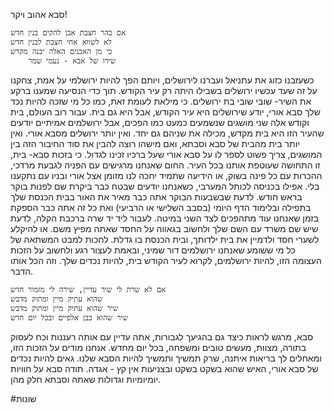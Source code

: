
סבא אהוב ויקר!

	אם בהר חצבת אבן להקים בנין חדש    
	לא לשווא אחי חצבת לבנין חדש  
	כי מן האבנים האלה יבנה מקדש  
		שירו של אבא - נעמי שמר


כשעזבנו כזוג את עתניאל ועברנו לירושלים, ויותם הפך להיות ירושלמי על אמת, צחקנו על זה שעד עכשיו ירושלים בשבילו היתה רק עיר הקודש. תוך כדי הנסיעה שמענו ברקע את השיר- שובי שובי בת ירושלים.
כי מילאת לעומת זאת, כמו כל מי שזכה להיות נכד שלך סבא אורי, יודע שירושלים היא עיר הקודש, אבל היא גם בית.
עבור רוב העולם, בית וקודש אלה שני מושגים שנשמעים כמעט כמו הפכים, אבל ירושלמים אמיתיים יודעים שהעיר הזו היא בית מקדש, מכילה את שניהם גם יחד.
ואין יותר ירושלים מסבא אורי. ואין יותר בית מהבית של סבא וסבתא, ואם מישהו רוצה להבין את סוד החיבור הזה בין המושגים, צריך פשוט לספר לו על סבא אורי שעל ברכיו זכינו לגדול. כי בזכות סבא- בית, זו התחושה שעוטפת אותנו בכל העיר.
החום שאנחנו מרגישים עם הפניה לגבעת מרדכי, ההכרות עם כל פינה בשוק, או הידיעה שתמיד יחכה לנו מזומן אצל אורי ובניו עם נתקענו בלי. אפילו בכניסה לכותל המערבי, כשאנחנו יודעים שבטח כבר ביקרת שם לפנות בוקר בראש חודש. לדעת שבשבעות הבוקר אתה כבר מאיר את האור בבית הכנסת שלך בתפילה ובלימוד הדף היומי (בסבב השלישי או הרביעי) ואת כל זה אתה כבר הספקת בזמן שאנחנו עוד מתהפכים לצד השני במיטה.
לעבור ליד יד שרה ברכבת הקלה, לדעת שיש שם משרד עם השם שלך ולחשוב בגאווה על החסד שאתה מפיץ משם. או להיקלע לשערי חסד ולדמיין את בית ילדותך, ובית הכנסת בו גדלת.
לחכות למבט המשתאה של כל מי ששומע שאנחנו ירושלמים דור שמיני, ובאמת לעצור רגע ולחשוב על הזכות העצומה הזו, להיות ירושלמים, לקרוא לעיר הקודש בית, להיות נכדים שלך. וזה הכל אותו הדבר.

	אם לא שרת לי שיר עדיין, שירה לי מזמור חדש  
	שהוא עתיק מיין ומתוק מדבש  
	שיר שהוא עתיק מיין ומתוק מדבש  
	שיר שהוא כבן אלפיים ובכל יום חדש 

סבא, מרגש לראות כיצד גם בהגיעך לגבורות, אתה עדיין עם אותה רעננות וכח לעסוק בתורה, מצוות, מעשים טובים ומשפחה, בכל יום מחדש.
אנחנו מודים על הזכות הזו, ומאחלים לך בריאות איתנה, שרק תמשיך ותמשיך להיות הסבא שלנו.
גאים להיות נכדים של סבא אורי, האיש שהוא בשקט בשקט ובצניעות אין קץ - אגדה.
תודה סבא על חוויות יומיומיות וגדולות שאתה וסבתא חלק מהן.




#שונות